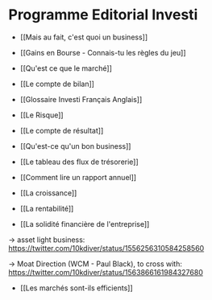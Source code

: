# Programme Editorial Investi

- [[Mais au fait, c'est quoi un business]]
- [[Gains en Bourse - Connais-tu les règles du jeu]]
- [[Qu'est ce que le marché]]
- [[Le compte de bilan]]
- [[Glossaire Investi Français Anglais]]
- [[Le Risque]]
- [[Le compte de résultat]]
- [[Qu'est-ce qu'un bon business]]
- [[Le tableau des flux de trésorerie]]

- [[Comment lire un rapport annuel]]
- [[La croissance]]
- [[La rentabilité]]
- [[La solidité financière de l'entreprise]]


-> asset light business:
https://twitter.com/10kdiver/status/1556256310584258560

-> Moat Direction (WCM - Paul Black), to cross with: 
https://twitter.com/10kdiver/status/1563866161984327680


- [[Les marchés sont-ils efficients]]